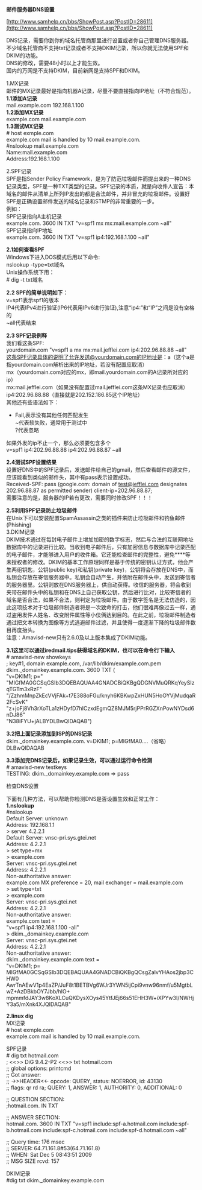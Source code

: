 

**邮件服务器DNS设置**



[http://www.samhelp.cn/bbs/ShowPost.asp?PostID=28611](http://www.samhelp.cn/bbs/ShowPost.asp?PostID=28611)

DNS记录，需要你到你的域名托管商那里进行设置或者你自己管理DNS服务器。不少域名托管商不支持txt记录或者不支持DKIM记录，所以你就无法使用SPF和DKIM的功能。  
 DNS的修改，需要48小时以上才能生效。  
国内的万网是不支持DKIM，目前新网是支持SPF和DKIM。  
  
 1.MX记录  
邮件的MX记录最好是指向机器A记录，尽量不要直接指向IP地址（不符合规范）。  
**1.1添加A记录**  
 mail.example.com 192.168.1.100  
**1.2添加MX记录**  
 example.com mail.example.com  
**1.3测试MX记录**  
 \# host exmple.com  
 example.com mail is handled by 10 mail.example.com.  
 \#nslookup mail.example.com  
 Name:mail.example.com  
 Address:192.168.1.100  
  
 2.SPF记录  
 SPF是指Sender Policy Framework，是为了防范垃圾邮件而提出来的一种DNS记录类型，SPF是一种TXT类型的记录。SPF记录的本质，就是向收件人宣告：本域名的邮件从清单上所列IP发出的都是合法邮件，并非冒充的垃圾邮件。设置好SPF是正确设置邮件发送的域名记录和STMP的非常重要的一步。  
例如：  
 SPF记录指向A主机记录  
 example.com. 3600 IN TXT "v=spf1 mx mx:mail.example.com ~all"  
 SPF记录指向IP地址  
 example.com. 3600 IN TXT "v=spf1 ip4:192.168.1.100 ~all"  
  
**2.1如何查看SPF**  
 Windows下进入DOS模式后用以下命令:  
 nslookup -type=txt域名  
 Unix操作系统下用：  
 \# dig -t txt域名  
  
**2.2 SPF的简单说明如下：**  
 v=spf1表示spf1的版本  
 IP4代表IPv4进行验证\(IP6代表用IPv6进行验证\),注意“ip4:”和“IP”之间是没有空格的  
 ~all代表结束  
  
**2.3 SPF记录例释**  
我们看这条SPF:  
 yourdomain.com "v=spf1 a mx mx:mail.jefflei.com ip4:202.96.88.88 ~all"  
这条SPF记录具体的说明了允许发送@yourdomain.com的IP地址是：a（这个a是指yourdomain.com解析出来的IP地址，若没有配置应取消）  
 mx（yourdomain.com对应的mx，即mail.yourdomain.com的A记录所对应的ip）  
 mx:mail.jefflei.com（如果没有配置过mail.jefflei.com这条MX记录也应取消）  
 ip4:202.96.88.88（直接就是202.152.186.85这个IP地址）  
其他还有些语法如下：  
 - Fail,表示没有其他任何匹配发生  
 ~代表软失败，通常用于测试中  
 ?代表忽略  
  
如果外发的ip不止一个，那么必须要包含多个  
 v=spf1 ip4:202.96.88.88 ip4:202.96.88.87 ~all  
  
**2.4测试SPF设置结果**  
设置好DNS中的SPF记录后，发送邮件给自己的gmail，然后查看邮件的源文件，应该能看到类似的邮件头，其中有pass表示设置成功。  
 Received-SPF: pass \(google.com: domain of [test@jefflei.com](mailto:test@jefflei.com) designates  
 202.96.88.87 as permitted sender\) client-ip=202.96.88.87;  
需要注意的是，服务器的IP若有更改，需要同时修改SPF！！！  
  
**2.5利用SPF记录防止垃圾邮件**  
在Unix下可以安装配置SpamAssassin之类的插件来防止垃圾邮件和钓鱼邮件\(Phishing\)  
 3.DKIM记录  
 DKIM技术通过在每封电子邮件上增加加密的数字标志，然后与合法的互联网地址数据库中的记录进行比较。当收到电子邮件后，只有加密信息与数据库中记录匹配的电子邮件，才能够进入用户的收件箱。它还能检查邮件的完整性，避免\*\*\*\*等未授权者的修改。DKIM的基本工作原理同样是基于传统的密钥认证方式，他会产生两组钥匙，公钥\(public key\)和私钥\(private key\)，公钥将会存放在DNS中，而私钥会存放在寄信服务器中。私钥会自动产生，并依附在邮件头中，发送到寄信者的服务器里。公钥则放在DNS服务器上，供自动获得。收信的服务器，将会收到夹带在邮件头中的私钥和在DNS上自己获取公钥，然后进行比对，比较寄信者的域名是否合法，如果不合法，则判定为垃圾邮件。由于数字签名是无法仿造的，因此这项技术对于垃圾邮件制造者将是一次致命的打击，他们很难再像过去一样，通过盗用发件人姓名、改变附件属性等小伎俩达到目的。在此之前，垃圾邮件制造者通过把文本转换为图像等方式逃避邮件过滤，并且使得一度逐渐下降的垃圾邮件数目再度抬头。  
注意：Amavisd-new只有2.6.0及以上版本集成了DKIM功能。  
  
**3.1这里可以通过iredmail.tips获得域名的DKIM，也可以在命令行下输入**  
 \# amavisd-new showkeys  
 ; key\#1, domain example.com, /var/lib/dkim/example.com.pem  
 dkim.\_domainkey.example.com. 3600 TXT \(  
"v=DKIM1; p="  
"MIGfMA0GCSqGSIb3DQEBAQUAA4GNADCBiQKBgQDGNVMuQRKqYeySIzqTGTm3xRzF"  
"/ZzhmMnpZkEcVVjFAk+t7E388oFGu/knyh6KBKwpZxHUN5HoOYVjMudqaR2FcSvK"  
"z+joFj8Vh3rXoTLa1zHDyfD7hICzxdEgmQZ8MJM5rjPPrRGZXnPowNYDsd6nDJ86"  
"N38iFYU+jALBYDLBwQIDAQAB"\)  
  
**3.2把上面记录添加到ISP的DNS记录**  
 dkim.\_domainkey.example.com. v=DKIM1; p=MIGfMA0....（省略）DLBwQIDAQAB  
  
**3.3添加完DNS记录后，如果记录生效，可以通过运行命令检测**  
 \# amavisd-new testkeys  
 TESTING: dkim.\_domainkey.example.com =&gt; pass  
  
检查DNS设置  
  
  
下面有几种方法，可以帮助你检测DNS是否设置生效和正常工作：  
**1.nslookup**  
 \#nslookup  
 Default Server: unknown  
 Address: 192.168.1.1  
&gt; server 4.2.2.1  
 Default Server: vnsc-pri.sys.gtei.net  
 Address: 4.2.2.1  
&gt; set type=mx  
&gt; example.com  
 Server: vnsc-pri.sys.gtei.net  
 Address: 4.2.2.1  
 Non-authoritative answer:  
 example.com MX preference = 20, mail exchanger = mail.example.com  
&gt; set type=txt  
&gt; example.com  
 Server: vnsc-pri.sys.gtei.net  
 Address: 4.2.2.1  
 Non-authoritative answer:  
 example.com text =  
"v=spf1 ip4:192.168.1.100 -all"  
&gt; dkim.\_domainkey.example.com  
 Server: vnsc-pri.sys.gtei.net  
 Address: 4.2.2.1  
 Non-authoritative answer:  
 dkim.\_domainkey.example.com text =  
"v=DKIM1; p= MIGfMA0GCSqGSIb3DQEBAQUAA4GNADCBiQKBgQCsgZaIvYHAos2jbp3CHW0  
 AwrTnAEwV1p4EaZP/JuF8t1BETBVg6WJr3YWN5ijCpi9vnw96nmf/u5MgtbLwZ+AzDBkbOY7Jbb/hIO+  
 mpmmfdJAY3w8KoXLCuQKDysXOys45YtfJEj66s51EHH3W+iXPYw3I/NWHjY3a5/mXnk4XJQIDAQAB"  
  
**2.linux dig**  
 MX记录  
 \# host exmple.com  
 example.com mail is handled by 10 mail.example.com.  
  
 SPF记录  
 \# dig txt hotmail.com  
 ; &lt;&lt;&gt;&gt; DiG 9.4.2-P2 &lt;&lt;&gt;&gt; txt hotmail.com  
 ;; global options: printcmd  
 ;; Got answer:  
 ;; -&gt;&gt;HEADER&lt;&lt;- opcode: QUERY, status: NOERROR, id: 43130  
 ;; flags: qr rd ra; QUERY: 1, ANSWER: 1, AUTHORITY: 0, ADDITIONAL: 0  
  
 ;; QUESTION SECTION:  
 ;hotmail.com. IN TXT  
  
 ;; ANSWER SECTION:  
 hotmail.com. 3600 IN TXT "v=spf1 include:spf-a.hotmail.com include:spf-b.hotmail.com include:spf-c.hotmail.com include:spf-d.hotmail.com ~all"  
  
 ;; Query time: 176 msec  
 ;; SERVER: 64.71.161.8\#53\(64.71.161.8\)  
 ;; WHEN: Sat Dec 5 08:43:51 2009  
 ;; MSG SIZE rcvd: 157  
  
 DKIM记录  
 \#dig txt dkim.\_domainkey.example.com

